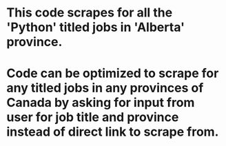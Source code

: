 # This code scrapes for all the 'Python' titled jobs in 'Alberta' province.
# Code can be optimized to scrape for any titled jobs in any provinces of Canada by asking for input from user for job title and province instead of direct link to scrape from.
